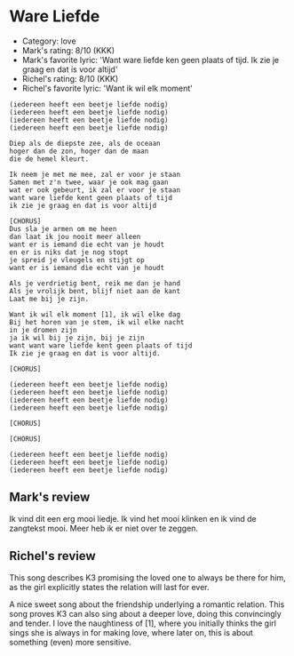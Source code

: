 # Ware Liefde

 * Category: love
 * Mark's rating: 8/10 (KKK)
 * Mark's  favorite lyric: 'Want ware liefde ken geen plaats of tijd. Ik zie je graag en dat is voor altijd'
 * Richel's rating: 8/10 (KKK)
 * Richel's favorite lyric: 'Want ik wil elk moment'


```
(iedereen heeft een beetje liefde nodig)
(iedereen heeft een beetje liefde nodig)
(iedereen heeft een beetje liefde nodig)
(iedereen heeft een beetje liefde nodig)

Diep als de diepste zee, als de oceaan
hoger dan de zon, hoger dan de maan
die de hemel kleurt.

Ik neem je met me mee, zal er voor je staan
Samen met z'n twee, waar je ook mag gaan
wat er ook gebeurt, ik zal er voor je staan
want ware liefde kent geen plaats of tijd
ik zie je graag en dat is voor altijd

[CHORUS]
Dus sla je armen om me heen
dan laat ik jou nooit meer alleen
want er is iemand die echt van je houdt
en er is niks dat je nog stopt
je spreid je vleugels en stijgt op
want er is iemand die echt van je houdt

Als je verdrietig bent, reik me dan je hand
Als je vrolijk bent, blijf niet aan de kant
Laat me bij je zijn.

Want ik wil elk moment [1], ik wil elke dag
Bij het horen van je stem, ik wil elke nacht
in je dromen zijn
ja ik wil bij je zijn, bij je zijn
want want ware liefde kent geen plaats of tijd
Ik zie je graag en dat is voor altijd.

[CHORUS]

(iedereen heeft een beetje liefde nodig)
(iedereen heeft een beetje liefde nodig)
(iedereen heeft een beetje liefde nodig)
(iedereen heeft een beetje liefde nodig)

[CHORUS]

[CHORUS]

(iedereen heeft een beetje liefde nodig)
(iedereen heeft een beetje liefde nodig)
(iedereen heeft een beetje liefde nodig)
```

## Mark's review

Ik vind dit een erg mooi liedje. Ik vind het mooi klinken en ik vind de zangtekst mooi.  Meer heb ik er niet over te zeggen.

## Richel's review

This song describes K3 promising the loved one to always be there for him, as the girl explicitly states the relation will last for ever.

A nice sweet song about the friendship underlying a romantic relation. This song proves K3 can also sing about a deeper love, 
doing this convincingly and tender. I love the naughtiness of [1], where you initially thinks the girl sings she is always in for 
making love, where later on, this is about something (even) more sensitive.

